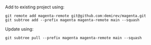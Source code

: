 Add to existing project using:

```
git remote add magenta-remote git@github.com:demirev/magenta.git
git subtree add --prefix magenta magenta-remote main --squash
```

Update using: 

```
git subtree pull --prefix magenta magenta-remote main --squash
```
